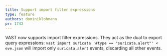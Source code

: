 ```yaml
---
title: Support import filter expressions
type: feature
authors: dominiklohmann
pr: 1742
---
```


VAST now supports import filter expressions. They act as the dual to export
query expressions: `vast import suricata '#type == "suricata.alert"' < eve.json`
will import only `suricata.alert` events, discarding all other events.
